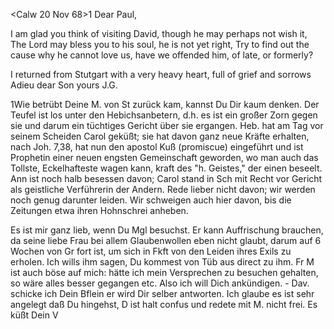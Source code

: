  <Calw 20 Nov 68>1
Dear Paul,

I am glad you think of visiting David, though he may perhaps not wish it, The Lord may bless you to his soul, he is not yet right, Try to find out the cause why he cannot love us, have we offended him, of late, or formerly?

I returned from Stutgart with a very heavy heart, full of grief and sorrows 
 Adieu dear Son
 yours J.G.


1Wie betrübt Deine M. von St zurück kam, kannst Du Dir kaum denken. Der Teufel ist los unter den Hebichsanbetern, d.h. es ist ein großer Zorn gegen sie und darum ein tüchtiges Gericht über sie ergangen. Heb. hat am Tag vor seinem Scheiden Carol geküßt; sie hat davon ganz neue Kräfte erhalten, nach Joh. 7,38, hat nun den apostol Kuß (promiscue) eingeführt und ist Prophetin einer neuen engsten Gemeinschaft geworden, wo man auch das Tollste, Eckelhafteste wagen kann, kraft des "h. Geistes," der einen beseelt. Ann ist noch halb besessen davon; Carol stand in Sch mit Recht vor Gericht als geistliche Verführerin der Andern. Rede lieber nicht davon; wir werden noch genug darunter leiden. Wir schweigen auch hier davon, bis die Zeitungen etwa ihren Hohnschrei anheben.

Es ist mir ganz lieb, wenn Du Mgl besuchst. Er kann Auffrischung brauchen, da seine liebe Frau bei allem Glaubenwollen eben nicht glaubt, darum auf 6 Wochen von Gr fort ist, um sich in Fkft von den Leiden ihres Exils zu erholen. Ich wills ihm sagen, Du kommest von Tüb aus direct zu ihm. Fr M ist auch böse auf mich: hätte ich mein Versprechen zu besuchen gehalten, so wäre alles besser gegangen etc. Also ich will Dich ankündigen. - Dav. schicke ich Dein Bflein er wird Dir selber antworten. Ich glaube es ist sehr angelegt daß Du hingehst, D ist halt confus und redete mit M. nicht frei.  Es küßt Dein V

